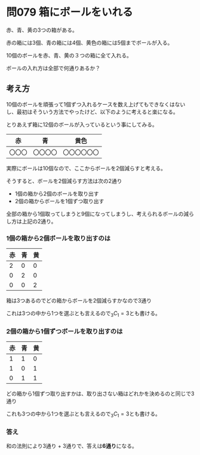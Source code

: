 # 問079 箱にボールをいれる

赤、青、黄の3つの箱がある。

赤の箱には3個、青の箱には4個、黄色の箱には5個までボールが入る。

10個のボールを赤、青、黄の３つの箱に全て入れる。

ボールの入れ方は全部で何通りあるか？



## 考え方

10個のボールを頑張って1個ずつ入れるケースを数え上げてもできなくはないし、最初はそういう方法でやったけど、以下のように考えると楽になる。



とりあえず箱に12個のボールが入っているという事にしてみる。

| 赤     | 青       | 黄色         |
| ------ | -------- | ------------ |
| 〇〇〇 | 〇〇〇〇 | 〇〇〇〇〇〇 |



実際にボールは10個なので、ここからボールを2個減らすと考える。



そうすると、ボールを2個減らす方法は次の2通り



- 1個の箱から2個のボールを取り出す
- 2個の箱からボールを1個ずつ取り出す



全部の箱から1個取ってしまうと9個になってしまうし、考えられるボールの減らし方は上記の2通り。



### 1個の箱から2個ボールを取り出すのは

| 赤   | 青   | 黄   |
| ---- | ---- | ---- |
| 2    | 0    | 0    |
| 0    | 2    | 0    |
| 0    | 0    | 2    |

箱は3つあるのでどの箱からボールを2個減らすかなので3通り

これは3つの中から1つを選ぶとも言えるので$_3C_1=3$とも書ける。



### 2個の箱から1個ずつボールを取り出すのは

| 赤   | 青   | 黄   |
| ---- | ---- | ---- |
| 1    | 1    | 0    |
| 1    | 0    | 1    |
| 0    | 1    | 1    |

どの箱から1個ずつ取り出すかは、取り出さない箱はどれかを決めるのと同じで3通り

これも3つの中から1つを選ぶとも言えるので$_3C_1=3$とも書ける。



### 答え

和の法則により3通り + 3通りで、答えは**6通り**になる。
